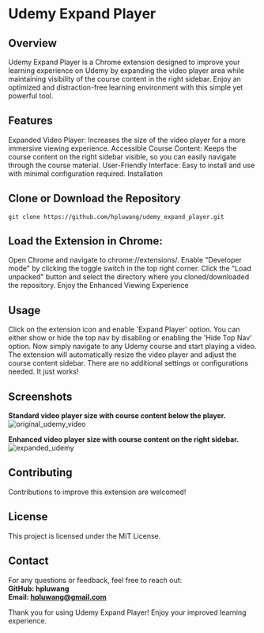 # Udemy Expand Player  

## Overview  
Udemy Expand Player is a Chrome extension designed to improve your learning experience on Udemy by expanding the video player area while maintaining visibility of the course content in the right sidebar. Enjoy an optimized and distraction-free learning environment with this simple yet powerful tool.

## Features  
Expanded Video Player: Increases the size of the video player for a more immersive viewing experience.
Accessible Course Content: Keeps the course content on the right sidebar visible, so you can easily navigate through the course material.
User-Friendly Interface: Easy to install and use with minimal configuration required.
Installation

## Clone or Download the Repository  
`git clone https://github.com/hpluwang/udemy_expand_player.git`

## Load the Extension in Chrome:  

Open Chrome and navigate to chrome://extensions/.
Enable "Developer mode" by clicking the toggle switch in the top right corner.
Click the "Load unpacked" button and select the directory where you cloned/downloaded the repository.
Enjoy the Enhanced Viewing Experience

## Usage  
Click on the extension icon and enable 'Expand Player' option. 
You can either show or hide the top nav by disabling or enabling the 'Hide Top Nav' option.
Now simply navigate to any Udemy course and start playing a video.
The extension will automatically resize the video player and adjust the course content sidebar.
There are no additional settings or configurations needed. It just works!

## Screenshots  

**Standard video player size with course content below the player.**
![original_udemy_video](https://github.com/hpluwang/udemy_expand_player/assets/53874420/15abdd44-4f1b-4643-b098-2fd46fb3ed40)
  
**Enhanced video player size with course content on the right sidebar.**
![expanded_udemy](https://github.com/hpluwang/udemy_expand_player/assets/53874420/86d9f105-2bae-47de-8379-b94a324ff3d8)
  

## Contributing  
Contributions to improve this extension are welcomed!  

## License  
This project is licensed under the MIT License.  

## Contact  
For any questions or feedback, feel free to reach out:  
**GitHub: hpluwang  
Email: hpluwang@gmail.com**   

Thank you for using Udemy Expand Player! Enjoy your improved learning experience.
